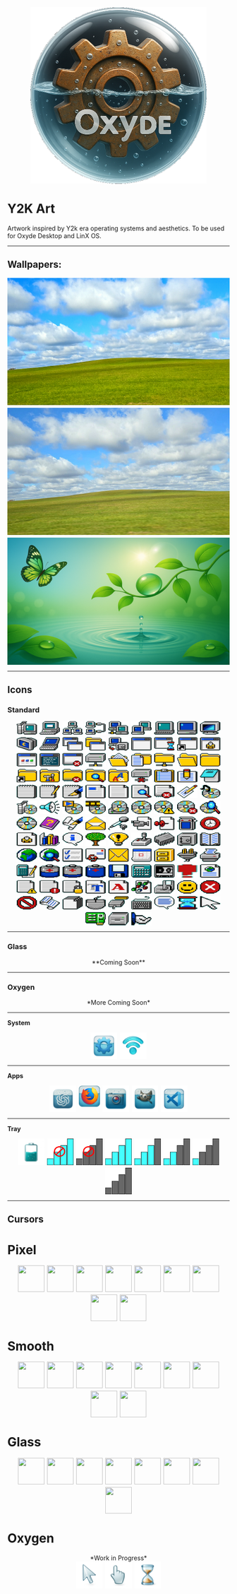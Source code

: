 <div align="center" style="display: flex; flex-wrap: wrap; gap: 6px; justify-content: center;">
<img src="logo2.png" alt="Bliss" width="400" height="400"/> 
</div>

# **Y2K Art**

Artwork inspired by Y2k era operating systems and aesthetics. To be used for Oxyde Desktop and LinX OS.

---

## **Wallpapers:**

<div align="center" style="display: flex; flex-wrap: wrap; gap: 6px; justify-content: left;">
<img src="wallpapers/bliss.png" alt="Bliss" width="512" height="288"/> 
<img src="wallpapers/bliss2.jpg" alt="Bliss2" width="512" height="288"/>
<img src="wallpapers/serenity.png" alt="Serenity" width="512" height="288"/>

</div>

---

## **Icons**

### Standard

<div align="center" style="display: flex; flex-wrap: wrap; gap: 6px; justify-content: center;">
<img src="icons/icon_001.png" width="46" height="30"/>
<img src="icons/icon_002.png" width="46" height="30"/>
<img src="icons/icon_003.png" width="46" height="30"/>
<img src="icons/icon_004.png" width="46" height="30"/>
<img src="icons/icon_005.png" width="46" height="30"/>
<img src="icons/icon_006.png" width="46" height="30"/>
<img src="icons/icon_007.png" width="46" height="30"/>
<img src="icons/icon_008.png" width="46" height="30"/>
<img src="icons/icon_009.png" width="46" height="30"/>
<img src="icons/icon_010.png" width="46" height="30"/>
<img src="icons/icon_011.png" width="46" height="30"/>
<img src="icons/icon_012.png" width="46" height="30"/>
<img src="icons/icon_013.png" width="46" height="30"/>
<img src="icons/icon_014.png" width="46" height="30"/>
<img src="icons/icon_015.png" width="46" height="30"/>
<img src="icons/icon_016.png" width="46" height="30"/>
<img src="icons/icon_017.png" width="46" height="30"/>
<img src="icons/icon_018.png" width="46" height="30"/>
<img src="icons/icon_019.png" width="46" height="30"/>
<img src="icons/icon_020.png" width="46" height="30"/>
<img src="icons/icon_021.png" width="46" height="30"/>
<img src="icons/icon_022.png" width="46" height="30"/>
<img src="icons/icon_023.png" width="46" height="30"/>
<img src="icons/icon_024.png" width="46" height="30"/>
<img src="icons/icon_025.png" width="46" height="30"/>
<img src="icons/icon_026.png" width="46" height="30"/>
<img src="icons/icon_027.png" width="46" height="30"/>
<img src="icons/icon_028.png" width="46" height="30"/>
<img src="icons/icon_029.png" width="46" height="30"/>
<img src="icons/icon_030.png" width="46" height="30"/>
<img src="icons/icon_031.png" width="46" height="30"/>
<img src="icons/icon_032.png" width="46" height="30"/>
<img src="icons/icon_033.png" width="46" height="30"/>
<img src="icons/icon_034.png" width="46" height="30"/>
<img src="icons/icon_035.png" width="46" height="30"/>
<img src="icons/icon_036.png" width="46" height="30"/>
<img src="icons/icon_037.png" width="46" height="30"/>
<img src="icons/icon_038.png" width="46" height="30"/>
<img src="icons/icon_039.png" width="46" height="30"/>
<img src="icons/icon_040.png" width="46" height="30"/>
<img src="icons/icon_041.png" width="46" height="30"/>
<img src="icons/icon_042.png" width="46" height="30"/>
<img src="icons/icon_043.png" width="46" height="30"/>
<img src="icons/icon_044.png" width="46" height="30"/>
<img src="icons/icon_045.png" width="46" height="30"/>
<img src="icons/icon_046.png" width="46" height="30"/>
<img src="icons/icon_047.png" width="46" height="30"/>
<img src="icons/icon_048.png" width="46" height="30"/>
<img src="icons/icon_049.png" width="46" height="30"/>
<img src="icons/icon_050.png" width="46" height="30"/>
<img src="icons/icon_051.png" width="46" height="30"/>
<img src="icons/icon_052.png" width="46" height="30"/>
<img src="icons/icon_053.png" width="46" height="30"/>
<img src="icons/icon_054.png" width="46" height="30"/>
<img src="icons/icon_055.png" width="46" height="30"/>
<img src="icons/icon_056.png" width="46" height="30"/>
<img src="icons/icon_057.png" width="46" height="30"/>
<img src="icons/icon_058.png" width="46" height="30"/>
<img src="icons/icon_059.png" width="46" height="30"/>
<img src="icons/icon_060.png" width="46" height="30"/>
<img src="icons/icon_061.png" width="46" height="30"/>
<img src="icons/icon_062.png" width="46" height="30"/>
<img src="icons/icon_063.png" width="46" height="30"/>
<img src="icons/icon_064.png" width="46" height="30"/>
<img src="icons/icon_065.png" width="46" height="30"/>
<img src="icons/icon_066.png" width="46" height="30"/>
<img src="icons/icon_067.png" width="46" height="30"/>
<img src="icons/icon_068.png" width="46" height="30"/>
<img src="icons/icon_069.png" width="46" height="30"/>
<img src="icons/icon_070.png" width="46" height="30"/>
<img src="icons/icon_071.png" width="46" height="30"/>
<img src="icons/icon_072.png" width="46" height="30"/>
<img src="icons/icon_073.png" width="46" height="30"/>
<img src="icons/icon_074.png" width="46" height="30"/>
<img src="icons/icon_075.png" width="46" height="30"/>
<img src="icons/icon_076.png" width="46" height="30"/>
<img src="icons/icon_077.png" width="46" height="30"/>
<img src="icons/icon_078.png" width="46" height="30"/>
<img src="icons/icon_079.png" width="46" height="30"/>
<img src="icons/icon_080.png" width="46" height="30"/>
<img src="icons/icon_081.png" width="46" height="30"/>
<img src="icons/icon_082.png" width="46" height="30"/>
<img src="icons/icon_083.png" width="46" height="30"/>
<img src="icons/icon_084.png" width="46" height="30"/>
<img src="icons/icon_085.png" width="46" height="30"/>
<img src="icons/icon_086.png" width="46" height="30"/>
<img src="icons/icon_087.png" width="46" height="30"/>
<img src="icons/icon_088.png" width="46" height="30"/>
<img src="icons/icon_089.png" width="46" height="30"/>
<img src="icons/icon_090.png" width="46" height="30"/>
<img src="icons/icon_091.png" width="46" height="30"/>
<img src="icons/icon_092.png" width="46" height="30"/>
<img src="icons/icon_093.png" width="46" height="30"/>
<img src="icons/icon_094.png" width="46" height="30"/>
<img src="icons/icon_095.png" width="46" height="30"/>
<img src="icons/icon_096.png" width="46" height="30"/>
<img src="icons/icon_097.png" width="46" height="30"/>
<img src="icons/icon_098.png" width="46" height="30"/>
<img src="icons/icon_099.png" width="46" height="30"/>
<img src="icons/icon_100.png" width="46" height="30"/>
<img src="icons/icon_101.png" width="46" height="30"/>
<img src="icons/icon_102.png" width="46" height="30"/>
<img src="icons/icon_103.png" width="46" height="30"/>
<img src="icons/icon_104.png" width="46" height="30"/>
<img src="icons/icon_105.png" width="46" height="30"/>
<img src="icons/icon_106.png" width="46" height="30"/>
<img src="icons/icon_107.png" width="46" height="30"/>
<img src="icons/icon_108.png" width="46" height="30"/>
<img src="icons/icon_109.png" width="46" height="30"/>
<img src="icons/icon_110.png" width="46" height="30"/>
<img src="icons/icon_111.png" width="46" height="30"/>
</div>

---

### Glass

<div align="center" style="display: flex; flex-wrap: wrap; gap: 6px; justify-content: center;">
**Coming Soon**
</div>

---

### Oxygen

<div align="center" style="display: flex; flex-wrap: wrap; gap: 6px; justify-content: center;">
*More Coming Soon*
</div>

---

**System**

<div align="center" style="display: flex; flex-wrap: wrap; gap: 6px; justify-content: center;">
<img src="icons_oxygen/settings.png" width="60" height="60"/>
<img src="icons_oxygen/wifi_icon.png" width="60" height="60"/>
</div>

---

**Apps**

<div align="center" style="display: flex; flex-wrap: wrap; gap: 6px; justify-content: center;">
<img src="icons_oxygen/chatgpt.png" width="60" height="60"/>
<img src="icons_oxygen/firefox.png" width="48" height="48"/>
<img src="icons_oxygen/gallery.png" width="60" height="60"/>
<img src="icons_oxygen/gimp.png" width="60" height="60"/>
<img src="icons_oxygen/VSCode.png" width="60" height="60"/>
</div>

---

**Tray**

<div align="center" style="display: flex; flex-wrap: wrap; gap: 6px; justify-content: center;">
<img src="icons_oxygen/battery/battery_icon.png" width="60" height="60"/>
<img src="icons_oxygen/wifi/network-wireless-disconnected.png" width="60" height="60"/>
<img src="icons_oxygen/wifi/network-wireless-off.png" width="60" height="60"/>
<img src="icons_oxygen/wifi/network-wireless-signal-excellent.png" width="60" height="60"/>
<img src="icons_oxygen/wifi/network-wireless-signal-good.png" width="60" height="60"/>
<img src="icons_oxygen/wifi/network-wireless-signal-ok.png" width="60" height="60"/>
<img src="icons_oxygen/wifi/network-wireless-signal-weak.png" width="60" height="60"/>
<img src="icons_oxygen/wifi/network-wireless-signal-none.png" width="60" height="60"/>
</div>

---

## **Cursors**

# Pixel

<div align="center" style="display: flex; flex-wrap: wrap; gap: 6px; justify-content: center;">
<img src="https://www.rw-designer.com/cursor-view/111506.png" width="60" height="60"/>
<img src="https://www.rw-designer.com/cursor-view/111510.png" width="60" height="60"/>
<img src="https://www.rw-designer.com/cursor-view/111509.png" width="60" height="60"/>
<img src="https://www.rw-designer.com/cursor-view/111499.png" width="60" height="60"/>
<img src="https://www.rw-designer.com/cursor-view/111511.png" width="60" height="60"/>
<img src="https://www.rw-designer.com/cursor-view/111508.png" width="60" height="60"/>
<img src="https://www.rw-designer.com/cursor-view/111507.png" width="60" height="60"/>
<img src="https://www.rw-designer.com/cursor-view/111512.png" width="60" height="60"/>
<img src="https://www.rw-designer.com/cursor-view/111514.png" width="60" height="60"/>
</div>

# Smooth

<div align="center" style="display: flex; flex-wrap: wrap; gap: 6px; justify-content: center;">
<img src="https://www.rw-designer.com/cursor-view/39.png" width="60" height="60"/>
<img src="https://www.rw-designer.com/cursor-view/78.png" width="60" height="60"/>
<img src="https://www.rw-designer.com/cursor-view/40.png" width="60" height="60"/>
<img src="https://www.rw-designer.com/cursor-view/84.png" width="60" height="60"/>
<img src="https://www.rw-designer.com/cursor-view/55.png" width="60" height="60"/>
<img src="https://www.rw-designer.com/cursor-view/81.png" width="60" height="60"/>
<img src="https://www.rw-designer.com/cursor-view/82.png" width="60" height="60"/>
<img src="https://www.rw-designer.com/cursor-view/86.png" width="60" height="60"/>
<img src="https://www.rw-designer.com/cursor-view/60.png" width="60" height="60"/>
</div>

# Glass

<div align="center" style="display: flex; flex-wrap: wrap; gap: 6px; justify-content: center;">
<img src="https://www.rw-designer.com/cursor-view/135794.png" width="60" height="60"/>
<img src="https://www.rw-designer.com/cursor-view/135797.png" width="60" height="60"/>
<img src="https://www.rw-designer.com/cursor-view/135806.png" width="60" height="60"/>
<img src="https://www.rw-designer.com/cursor-view/135795.png" width="60" height="60"/>
<img src="https://www.rw-designer.com/cursor-view/135798.png" width="60" height="60"/>
<img src="https://www.rw-designer.com/cursor-view/135799.png" width="60" height="60"/>
<img src="https://www.rw-designer.com/cursor-view/135803.png" width="60" height="60"/>
<img src="https://www.rw-designer.com/cursor-view/135804.png" width="60" height="60"/>
</div>

# Oxygen

<div align="center" style="display: flex; flex-wrap: wrap; gap: 6px; justify-content: center;">
*Work in Progress*
</div>
<div align="center" style="display: flex; flex-wrap: wrap; gap: 6px; justify-content: center;">
<img src="cursors/oxygen/pointer.png" width="60" height="60"/>
<img src="cursors/oxygen/finger.png" width="60" height="60"/>
<img src="cursors/oxygen/hourglass.png" width="60" height="60"/>
</div>